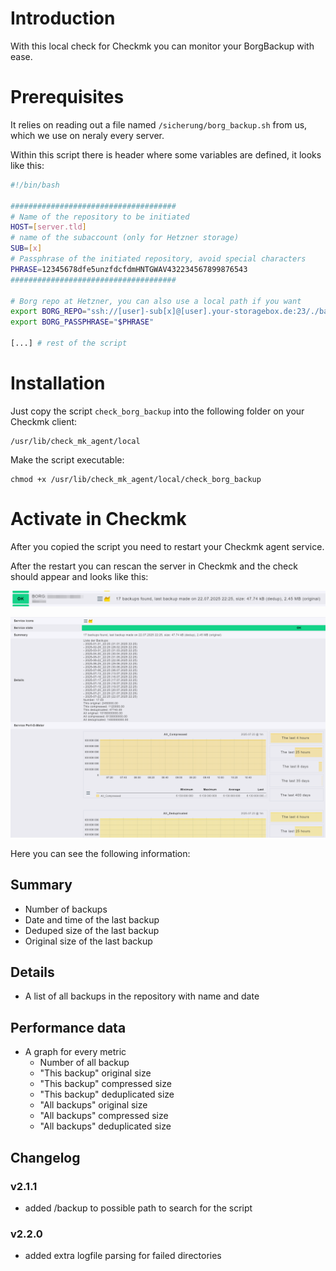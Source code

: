 # Introduction

With this local check for Checkmk you can monitor your BorgBackup with ease.

# Prerequisites

It relies on reading out a file named `/sicherung/borg_backup.sh` from us, which we use on neraly every server.

Within this script there is header where some variables are defined, it looks like this:

```bash
#!/bin/bash

#####################################
# Name of the repository to be initiated
HOST=[server.tld]
# name of the subaccount (only for Hetzner storage)
SUB=[x]
# Passphrase of the initiated repository, avoid special characters
PHRASE=12345678dfe5unzfdcfdmHNTGWAV432234567899876543
#####################################

# Borg repo at Hetzner, you can also use a local path if you want
export BORG_REPO="ssh://[user]-sub[x]@[user].your-storagebox.de:23/./backup/$HOST"
export BORG_PASSPHRASE="$PHRASE"

[...] # rest of the script
```

# Installation

Just copy the script `check_borg_backup` into the following folder on your Checkmk client:

```
/usr/lib/check_mk_agent/local
```

Make the script executable:

```
chmod +x /usr/lib/check_mk_agent/local/check_borg_backup
```

# Activate in Checkmk

After you copied the script you need to restart your Checkmk agent service.

After the restart you can rescan the server in Checkmk and the check should appear and looks like this:

![BorgBackup overview](image-1.png)

![BorgBackup service view](image.png)

Here you can see the following information:

## Summary
* Number of backups
* Date and time of the last backup
* Deduped size of the last backup
* Original size of the last backup

## Details
* A list of all backups in the repository with name and date

## Performance data
* A graph for every metric
  * Number of all backup
  * "This backup" original size
  * "This backup" compressed size
  * "This backup" deduplicated size
  * "All backups" original size
  * "All backups" compressed size
  * "All backups" deduplicated size

## Changelog
### v2.1.1
- added /backup to possible path to search for the script

### v2.2.0
- added extra logfile parsing for failed directories